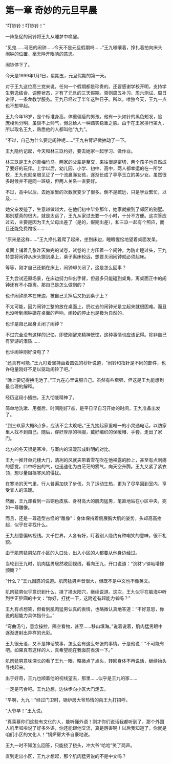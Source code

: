 第一章 奇妙的元旦早晨
===================================

“叮铃铃！叮铃铃！”

一阵急促的闹铃将王九从睡梦中唤醒。

“见鬼……可恶的闹钟……今天不是元旦假期吗……”王九嘟囔着，挣扎着拍向床头闹钟的位置，毫无睁开眼睛的意思。

闹铃停下了。

今天是1999年1月1日，星期五，元旦假期的第一天。

对于王九这位高三党来说，任何一个假期都是珍贵的。还要感谢学校开明，支持学生劳逸结合、调整状态，才有了元旦的三天假期。否则周五补习、周六测试、周日讲评，一条龙教学服务。王九已经过了半年这种日子。所以，唯独今天，王九一点也不想早起。

王九今年18岁，是个标准身高，体重偏瘦的男孩。他有一头如针的黑色短发，脸庞棱角分明，虽谈不上帅气，但总给人一种踏实稳重之感。由于在王家排行第九，所以取名王九，熟悉他的人都叫他“九九”。

“不过，自己为什么要定闹钟呢……”王九右臂轻微抽动了一下。

王九隐约记起，今天和林三玖约好，要去她家一起学习、做作业。

林三玖是王九的青梅竹马。两家的父辈是至交，来往很是密切，两个孩子也自然成了要好的玩伴。上学以后，幼儿园、小学、初中、高中，两人都幸运的在一所学校，王九也就亲眼见证了一个流鼻涕女孩，逐渐长成了亭亭玉立的美少女。虽然很多时候并不是同一班级，但两人关系一直要好。

不过，高中以后，去她家里的次数就变少了很多。倒不是疏远，只是学业繁忙，以及……

她父亲发迹了，生意越做越大，在他们初中毕业那年，她家就搬到了郊区的别墅。那别墅真的很大，就是太远了，王九从家过去要一个小时，十分不方便。这次答应过去，主要是因为王九父母出差了（是的，假期出差），和三玖一起有个照应，而且还能免费蹭饭……

“原来是这样……”王九挣扎着爬了起来，坐到床边，睡眼惺忪地望着桌面发呆。

桌面上铺着几张昨天做完的试卷，试卷的上方压着一个闹钟。为防止睡过头，王九特意将闹钟从床头挪到桌上，桌子离床较远，想要关闭闹钟就必须起床。

等等，刚才自己还躺在床上，闹钟却关闭了，这是怎么回事？

王九尝试还原场景，在床边努力伸出手臂，但最多只能碰到桌角，离桌面正中的闹钟还有不小距离。那自己是怎么做到的？

也许闹钟原本在床边，被自己关掉后又扔到桌子上？

不太可能，因为闹钟工整的放在桌面上，扔过去的闹钟光是立起来就很困难。而且也没听到闹钟砸在桌面的声响，闹铃的停止也是极为自然的。

也许是自己起身关闭了闹钟？

不过完全没有这样的记忆，即使刚醒来精神恍惚，这种事情也应该记得。除非自己有梦游的潜质……

也许闹钟刚好没电了？

“还真有可能，”王九盯着坚持画着圆弧的秒针说道，“闹铃和指针是不同的部件，也许电量刚好不足以驱动闹铃了吧。”

“晚上要记得换电池了。”王九在心里说服自己。虽然有些牵强，但这是王九能想到最合理的解释。

经历这段小插曲，王九彻底精神了。

简单地洗漱、用餐后，时间刚好7点，是平日早自习开始的时间，王九准备出发了。

“到三玖家大概8点多，应该不会太晚吧。”王九揣起家里唯一的小灵通电话，以防家里人找不到自己。随后，穿好厚厚的棉服，戴好编织的保暖帽、手套，走出了家门。

北方的冬天很是寒冷，与室内的温暖形成鲜明的对比。

王九一推开单元楼大门，清冽的风就夹带着雪花吹在他裸露的脸上，甚至有点刺痛的感觉。口中呼出的气，也迅速化为白茫茫的雾气，向天空升腾。王九又紧了紧衣领，想尽量阻挡寒风的侵扰。

在寒冷的天气里，行人普遍加快了步伐，为了运动生热，更为了尽早回到室内，享受宜人的温暖。

然而，王九却看到一古铜色皮肤、身材高大的肌肉猛男，笔直地站在小区中央，宛如一尊雕像。

而且，还是一尊造型古怪的“雕像”：身体保持着侧展胸大肌的姿势，头却高高抬起，似乎在寻找什么。

王九刻意偏转视线。大千世界，人各有好，盯着别人隐约有种嘲笑的意味，很不礼貌。

由于肌肉猛男站在小区的入口处，出入小区的人都要从他身边经过。

当轮到王九时，肌肉猛男居然收回视线，看向王九，开口说道：“浣犲ソ锛屾墦鎵颁簡？”

“什么？”王九困惑的说道。肌肉猛男声音很大，但既不是中文也不像英文。

肌肉猛男似乎意识到什么，揉了揉太阳穴，继续说道。这次，王九似乎在脑海中听到字正腔圆的中文：“你好，打扰一下，这附近有超能力者吗？”

王九有点想笑，但看到肌肉猛男认真的表情，也略微认真地答道：“不好意思，你说的超能力具体指什么。”

“弯曲汤勺，意念操控，隔空看物，甚至……移山填海。”说着说着，肌肉猛男眼中逐渐迸射出异样的光彩。

王九很无语，又不是神话故事，怎么会有这么夸张的事情。于是他说：“不可能有吧。如果真有这样的人，真希望能在我面前表演一下。”

肌肉猛男意味深长的看了王九一眼，略微点了点头，转回身体不再说话，继续抬头寻找起来。

出于好奇，王九也顺着他的视线望去，那里……似乎是王九的家……

一定是巧合吧。王九边想，边快步向小区大门走去。

“早啊，九九！”经过门卫时，锅炉房大爷热情的向王九打招呼。

“大爷早！”王九说。

“真羡慕你们这些有文化的人，能听懂外语！刚才你们说话我都听到了，那个外国人叽里呱啦说了好多外语，你还能跟他交流，真是厉害啊！以后我知道了，你就是咱们小区的文化人！”锅炉房大爷自豪地说。

王九一时不知怎么回答，只能挠了挠头，冲大爷“哈哈”笑了两声。

直到走出小区，王九才想起，那个肌肉猛男说的不是中文吗？

